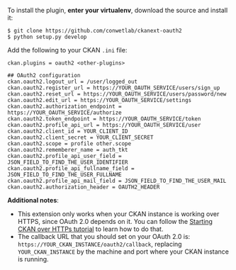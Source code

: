 To install the plugin, **enter your virtualenv**, download the source and install it:

```
$ git clone https://github.com/conwetlab/ckanext-oauth2
$ python setup.py develop
```

Add the following to your CKAN `.ini` file:

```
ckan.plugins = oauth2 <other-plugins>

## OAuth2 configuration
ckan.oauth2.logout_url = /user/logged_out
ckan.oauth2.register_url = https://YOUR_OAUTH_SERVICE/users/sign_up
ckan.oauth2.reset_url = https://YOUR_OAUTH_SERVICE/users/password/new
ckan.oauth2.edit_url = https://YOUR_OAUTH_SERVICE/settings
ckan.oauth2.authorization_endpoint = https://YOUR_OAUTH_SERVICE/authorize
ckan.oauth2.token_endpoint = https://YOUR_OAUTH_SERVICE/token
ckan.oauth2.profile_api_url = https://YOUR_OAUTH_SERVICE/user
ckan.oauth2.client_id = YOUR_CLIENT_ID
ckan.oauth2.client_secret = YOUR_CLIENT_SECRET
ckan.oauth2.scope = profile other.scope
ckan.oauth2.rememberer_name = auth_tkt
ckan.oauth2.profile_api_user_field = JSON_FIELD_TO_FIND_THE_USER_IDENTIFIER
ckan.oauth2.profile_api_fullname_field = JSON_FIELD_TO_FIND_THE_USER_FULLNAME
ckan.oauth2.profile_api_mail_field = JSON_FIELD_TO_FIND_THE_USER_MAIL
ckan.oauth2.authorization_header = OAUTH2_HEADER
```

**Additional notes**:
* This extension only works when your CKAN instance is working over HTTPS, since OAuth 2.0 depends on it. You can follow the [Starting CKAN over HTTPs tutorial](https://github.com/conwetlab/ckanext-oauth2/wiki/Starting-CKAN-over-HTTPs) to learn how to do that. 
* The callback URL that you should set on your OAuth 2.0 is: `https://YOUR_CKAN_INSTANCE/oauth2/callback`, replacing `YOUR_CKAN_INSTANCE` by the machine and port where your CKAN instance is running. 